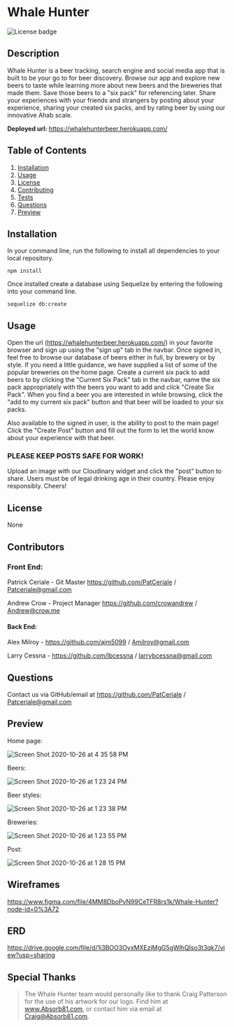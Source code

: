 # **Whale Hunter**

![License badge](https://img.shields.io/badge/license-None-success)

## Description

Whale Hunter is a beer tracking, search engine and social media app that is built to be your go to for beer discovery. Browse our app and explore new beers to taste while learning more about new beers and the breweries that made them. Save those beers to a "six pack" for referencing later. Share your experiences with your friends and strangers by posting about your experience, sharing your created six packs, and by rating beer by using our innovative Ahab scale.

**Deployed url:** https://whalehunterbeer.herokuapp.com/

## **Table of Contents**

1. [Installation](#installation)
1. [Usage](#usage)
1. [License](#license)
1. [Contributing](#contributing)
1. [Tests](#tests)
1. [Questions](#questions)
1. [Preview](#preview)

## **Installation**

In your command line, run the following to install all dependencies to your local repository.

```
npm install
```

Once installed create a database using Sequelize by entering the following into your command line.

```
sequelize db:create
```

## **Usage**

Open the url (https://whalehunterbeer.herokuapp.com/) in your favorite browser and sign up using the "sign up" tab in the navbar. Once signed in, feel free to browse our database of beers either in full, by brewery or by style. If you need a little guidance, we have supplied a list of some of the popular breweries on the home page. Create a current six pack to add beers to by clicking the "Current Six Pack" tab in the navbar, name the six pack appropriately with the beers you want to add and click "Create Six Pack". When you find a beer you are interested in while browsing, click the "add to my current six pack" button and that beer will be loaded to your six packs.

Also available to the signed in user, is the ability to post to the main page! Click the "Create Post" button and fill out the form to let the world know about your experience with that beer.

### **PLEASE KEEP POSTS SAFE FOR WORK!**

Upload an image with our Cloudinary widget and click the "post" button to share. Users must be of legal drinking age in their country. Please enjoy responsibly. Cheers!

## **License**

None

## **Contributors**

### **Front End:**

Patrick Ceriale - Git Master https://github.com/PatCeriale / Patceriale@gmail.com

Andrew Crow - Project Manager https://github.com/crowandrew / Andrew@crow.me

#### **Back End:**

Alex Milroy - https://github.com/ajm5099 / Amilroy@gmail.com

Larry Cessna - https://github.com/lbcessna / larrybcessna@gmail.com

## **Questions**

Contact us via GitHub/email at https://github.com/PatCeriale / Patceriale@gmail.com

## **Preview**

Home page:

![Screen Shot 2020-10-26 at 4 35 58 PM](https://user-images.githubusercontent.com/68709356/97239644-5e10c000-17a9-11eb-8f9e-d6f1d89cb0fa.png)

Beers:

![Screen Shot 2020-10-26 at 1 23 24 PM](https://user-images.githubusercontent.com/68709356/97225472-eda97500-178f-11eb-86ff-cda0b1b3c0e6.png)

Beer styles:

![Screen Shot 2020-10-26 at 1 23 38 PM](https://user-images.githubusercontent.com/68709356/97225502-fac66400-178f-11eb-8197-db63226bd88c.png)

Breweries:

![Screen Shot 2020-10-26 at 1 23 55 PM](https://user-images.githubusercontent.com/68709356/97225521-02860880-1790-11eb-8c44-b393f1d47b6b.png)

Post:

![Screen Shot 2020-10-26 at 1 28 15 PM](https://user-images.githubusercontent.com/68709356/97225567-0e71ca80-1790-11eb-83f6-83f4cbb47b0b.png)

## Wireframes

https://www.figma.com/file/4MM8DboPvN99CeTFR8rs1k/Whale-Hunter?node-id=0%3A72

## ERD

https://drive.google.com/file/d/1i3BOO3OyxMXEzjMgG5gWlhQIso3t3qk7/view?usp=sharing

## Special Thanks

> The Whale Hunter team would personally like to thank Craig Patterson for the use of his artwork for our logo. Find him at www.Absorb81.com, or contact him via email at Craig@Absorb81.com.
